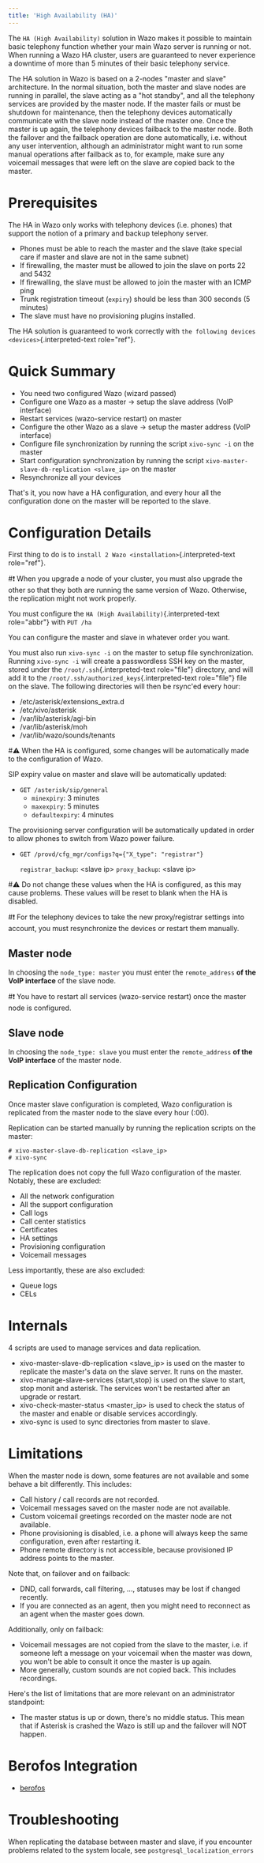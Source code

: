 ```yaml
---
title: 'High Availability (HA)'
---
```


The `HA (High Availability)` solution in
Wazo makes it possible to maintain basic telephony function whether your
main Wazo server is running or not. When running a Wazo HA cluster,
users are guaranteed to never experience a downtime of more than 5
minutes of their basic telephony service.

The HA solution in Wazo is based on a 2-nodes \"master and slave\"
architecture. In the normal situation, both the master and slave nodes
are running in parallel, the slave acting as a \"hot standby\", and all
the telephony services are provided by the master node. If the master
fails or must be shutdown for maintenance, then the telephony devices
automatically communicate with the slave node instead of the master one.
Once the master is up again, the telephony devices failback to the
master node. Both the failover and the failback operation are done
automatically, i.e. without any user intervention, although an
administrator might want to run some manual operations after failback as
to, for example, make sure any voicemail messages that were left on the
slave are copied back to the master.

Prerequisites
=============

The HA in Wazo only works with telephony devices (i.e. phones) that
support the notion of a primary and backup telephony server.

-   Phones must be able to reach the master and the slave (take special
    care if master and slave are not in the same subnet)
-   If firewalling, the master must be allowed to join the slave on
    ports 22 and 5432
-   If firewalling, the slave must be allowed to join the master with an
    ICMP ping
-   Trunk registration timeout (`expiry`) should be less than 300
    seconds (5 minutes)
-   The slave must have no provisioning plugins installed.

The HA solution is guaranteed to work correctly with
`the following devices <devices>`{.interpreted-text role="ref"}.

Quick Summary
=============

-   You need two configured Wazo (wizard passed)
-   Configure one Wazo as a master -\> setup the slave address (VoIP
    interface)
-   Restart services (wazo-service restart) on master
-   Configure the other Wazo as a slave -\> setup the master address
    (VoIP interface)
-   Configure file synchronization by running the script `xivo-sync -i`
    on the master
-   Start configuration synchronization by running the script
    `xivo-master-slave-db-replication <slave_ip>` on the master
-   Resynchronize all your devices

That\'s it, you now have a HA configuration, and every hour all the
configuration done on the master will be reported to the slave.

Configuration Details
=====================

First thing to do is to
`install 2 Wazo <installation>`{.interpreted-text role="ref"}.

#:exclamation: When you upgrade a node of your cluster, you must also upgrade the other
so that they both are running the same version of Wazo. Otherwise, the
replication might not work properly.

You must configure the `HA (High Availability)`{.interpreted-text
role="abbr"} with `PUT /ha`

You can configure the master and slave in whatever order you want.

You must also run `xivo-sync -i` on the master to setup file
synchronization. Running `xivo-sync -i` will create a passwordless SSH
key on the master, stored under the `/root/.ssh`{.interpreted-text
role="file"} directory, and will add it to the
`/root/.ssh/authorized_keys`{.interpreted-text role="file"} file on the
slave. The following directories will then be rsync\'ed every hour:

-   /etc/asterisk/extensions\_extra.d
-   /etc/xivo/asterisk
-   /var/lib/asterisk/agi-bin
-   /var/lib/asterisk/moh
-   /var/lib/wazo/sounds/tenants

#:warning: When the HA is configured, some changes will be automatically made to
the configuration of Wazo.

SIP expiry value on master and slave will be automatically updated:

-   `GET /asterisk/sip/general`
    -   `minexpiry`: 3 minutes
    -   `maxexpiry`: 5 minutes
    -   `defaultexpiry`: 4 minutes

The provisioning server configuration will be automatically updated in
order to allow phones to switch from Wazo power failure.

-   `GET /provd/cfg_mgr/configs?q={"X_type": "registrar"}`

    `registrar_backup`: \<slave ip\> `proxy_backup`: \<slave ip\>

#:warning: Do not change these values when the HA is configured, as this may cause
problems. These values will be reset to blank when the HA is disabled.

#:exclamation: For the telephony devices to take the new proxy/registrar settings into
account, you must resynchronize the devices or restart them manually.

Master node
-----------

In choosing the `node_type: master` you must enter the `remote_address`
**of the VoIP interface** of the slave node.

#:exclamation: You have to restart all services (wazo-service restart) once the master
node is configured.

Slave node
----------

In choosing the `node_type: slave` you must enter the `remote_address`
**of the VoIP interface** of the master node.

Replication Configuration
-------------------------

Once master slave configuration is completed, Wazo configuration is
replicated from the master node to the slave every hour (:00).

Replication can be started manually by running the replication scripts
on the master:

```ShellSession
# xivo-master-slave-db-replication <slave_ip>
# xivo-sync
```

The replication does not copy the full Wazo configuration of the master.
Notably, these are excluded:

-   All the network configuration
-   All the support configuration
-   Call logs
-   Call center statistics
-   Certificates
-   HA settings
-   Provisioning configuration
-   Voicemail messages

Less importantly, these are also excluded:

-   Queue logs
-   CELs

Internals
=========

4 scripts are used to manage services and data replication.

-   xivo-master-slave-db-replication <slave_ip> is used on the master
    to replicate the master's data on the slave server. It runs on the
    master.
-   xivo-manage-slave-services {start,stop} is used on the slave to
    start, stop monit and asterisk. The services won't be restarted
    after an upgrade or restart.
-   xivo-check-master-status <master_ip> is used to check the status
    of the master and enable or disable services accordingly.
-   xivo-sync is used to sync directories from master to slave.

Limitations
===========

When the master node is down, some features are not available and some
behave a bit differently. This includes:

-   Call history / call records are not recorded.
-   Voicemail messages saved on the master node are not available.
-   Custom voicemail greetings recorded on the master node are not
    available.
-   Phone provisioning is disabled, i.e. a phone will always keep the
    same configuration, even after restarting it.
-   Phone remote directory is not accessible, because provisioned IP
    address points to the master.

Note that, on failover and on failback:

-   DND, call forwards, call filtering, ..., statuses may be lost if
    changed recently.
-   If you are connected as an agent, then you might need to reconnect
    as an agent when the master goes down.

Additionally, only on failback:

-   Voicemail messages are not copied from the slave to the master, i.e.
    if someone left a message on your voicemail when the master was
    down, you won't be able to consult it once the master is up again.
-   More generally, custom sounds are not copied back. This includes
    recordings.

Here's the list of limitations that are more relevant on an
administrator standpoint:

-   The master status is up or down, there's no middle status. This
    mean that if Asterisk is crashed the Wazo is still up and the
    failover will NOT happen.

Berofos Integration
===================

- [berofos](berofos)

Troubleshooting
===============

When replicating the database between master and slave, if you encounter
problems related to the system locale, see
`postgresql_localization_errors`
